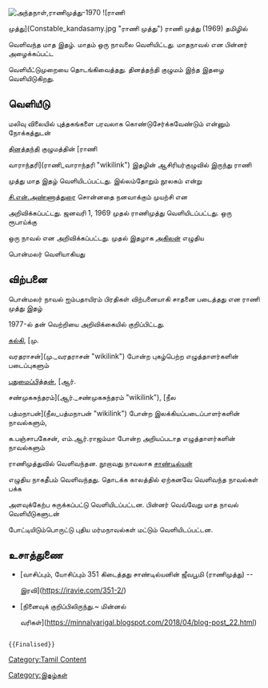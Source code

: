![அந்தநாள்,ராணிமுத்து-1970](Antha_naal.jpg "அந்தநாள்,ராணிமுத்து-1970") ![ராணி
முத்து](Constable_kandasamy.jpg "ராணி முத்து") ராணி முத்து (1969) தமிழில்
வெளிவந்த மாத இதழ். மாதம் ஒரு நாவலை வெளியிட்டது. மாதநாவல் என பின்னர் அழைக்கப்பட்ட
வெளியீட்டுமுறையை தொடங்கிவைத்தது. தினத்தந்தி குழுமம் இந்த இதழை வெளியிடுகிறது.

## வெளியீடு

மலிவு விலையில் புத்தகங்களை பரவலாக கொண்டுசேர்க்கவேண்டும் என்னும் நோக்கத்துடன்
[தினத்தந்தி](தினத்தந்தி "wikilink") குழுமத்தின் [ராணி
வாராந்தரி](ராணி_வாராந்தரி "wikilink") இதழின் ஆசிரியர்குழுவில் இருந்து ராணி
முத்து மாத இதழ் வெளியிடப்பட்டது. இல்லம்தோறும் நூலகம் என்று
[சி.என்.அண்ணாத்துரை](சி.என்.அண்ணாத்துரை "wikilink") சொன்னதை நனவாக்கும் முயற்சி என
அறிவிக்கப்பட்டது. ஜனவரி 1, 1969 முதல் ராணிமுத்து வெளியிடப்பட்டது. ஒரு ரூபாய்க்கு
ஒரு நாவல் என அறிவிக்கப்பட்டது. முதல் இதழாக [அகிலன்](அகிலன் "wikilink") எழுதிய
பொன்மலர் வெளியாகியது

## விற்பனை

பொன்மலர் நாவல் ஐம்பதாயிரம் பிரதிகள் விற்பனையாகி சாதனை படைத்தது என ராணி முத்து இதழ்
1977-ல் தன் வெற்றியை அறிவிக்கையில் குறிப்பிட்டது.
[கல்கி](கல்கி_(எழுத்தாளர்) "wikilink"), [மு.
வரதராசன்](மு._வரதராசன் "wikilink") போன்ற புகழ்பெற்ற எழுத்தாளர்களின் படைப்புகளும்
[புதுமைப்பித்தன்](புதுமைப்பித்தன் "wikilink"), [ஆர்.
சண்முகசுந்தரம்](ஆர்._சண்முகசுந்தரம் "wikilink"), [நீல
பத்மநாபன்](நீல_பத்மநாபன் "wikilink") போன்ற இலக்கியப்படைப்பாளர்களின் நாவல்களும்,
க.பஞ்சாபகேசன், எம்.ஆர்.ராஜம்மா போன்ற அறியப்படாத எழுத்தாளர்களின் நாவல்களும்
ராணிமுத்துவில் வெளிவந்தன. நூறாவது நாவலாக [சாண்டில்யன்](சாண்டில்யன் "wikilink")
எழுதிய நாகதீபம் வெளிவந்தது. தொடக்க காலத்தில் ஏற்கனவே வெளிவந்த நாவல்கள் பக்க
அளவுக்கேற்ப சுருக்கப்பட்டு வெளியிடப்பட்டன. பின்னர் வெவ்வேறு மாத நாவல் வெளியீடுகளுடன்
போட்டியிடும்பொருட்டு புதிய மர்மநாவல்கள் மட்டும் வெளியிடப்பட்டன.

## உசாத்துணை

-   [வாசிப்பும், யோசிப்பும் 351 கிடைத்தது சாண்டில்யனின் ஜீவபூமி (ராணிமுத்து) --
    இரவி](https://iravie.com/351-2/)
-   [நினைவுக் குறிப்பிலிருந்து.\~ மின்னல்
    வரிகள்](https://minnalvarigal.blogspot.com/2018/04/blog-post_22.html)

```{=mediawiki}
{{Finalised}}
```
[Category:Tamil Content](Category:Tamil_Content "wikilink")
[Category:இதழ்கள்](Category:இதழ்கள் "wikilink")
